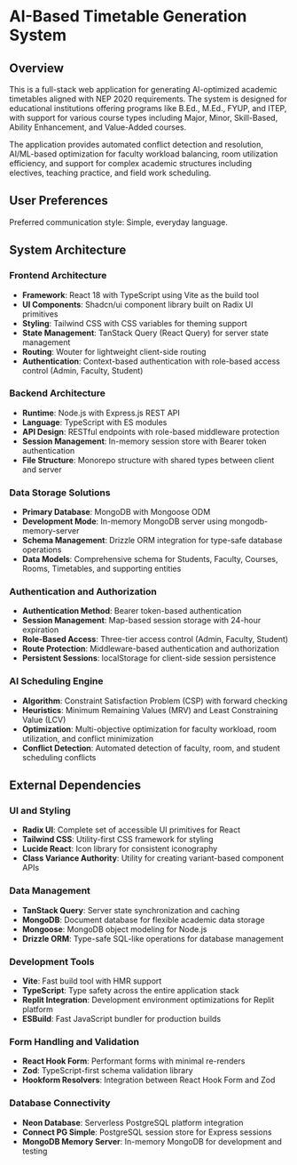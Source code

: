 # AI-Based Timetable Generation System

## Overview

This is a full-stack web application for generating AI-optimized academic timetables aligned with NEP 2020 requirements. The system is designed for educational institutions offering programs like B.Ed., M.Ed., FYUP, and ITEP, with support for various course types including Major, Minor, Skill-Based, Ability Enhancement, and Value-Added courses.

The application provides automated conflict detection and resolution, AI/ML-based optimization for faculty workload balancing, room utilization efficiency, and support for complex academic structures including electives, teaching practice, and field work scheduling.

## User Preferences

Preferred communication style: Simple, everyday language.

## System Architecture

### Frontend Architecture
- **Framework**: React 18 with TypeScript using Vite as the build tool
- **UI Components**: Shadcn/ui component library built on Radix UI primitives
- **Styling**: Tailwind CSS with CSS variables for theming support
- **State Management**: TanStack Query (React Query) for server state management
- **Routing**: Wouter for lightweight client-side routing
- **Authentication**: Context-based authentication with role-based access control (Admin, Faculty, Student)

### Backend Architecture
- **Runtime**: Node.js with Express.js REST API
- **Language**: TypeScript with ES modules
- **API Design**: RESTful endpoints with role-based middleware protection
- **Session Management**: In-memory session store with Bearer token authentication
- **File Structure**: Monorepo structure with shared types between client and server

### Data Storage Solutions
- **Primary Database**: MongoDB with Mongoose ODM
- **Development Mode**: In-memory MongoDB server using mongodb-memory-server
- **Schema Management**: Drizzle ORM integration for type-safe database operations
- **Data Models**: Comprehensive schema for Students, Faculty, Courses, Rooms, Timetables, and supporting entities

### Authentication and Authorization
- **Authentication Method**: Bearer token-based authentication
- **Session Management**: Map-based session storage with 24-hour expiration
- **Role-Based Access**: Three-tier access control (Admin, Faculty, Student)
- **Route Protection**: Middleware-based authentication and authorization
- **Persistent Sessions**: localStorage for client-side session persistence

### AI Scheduling Engine
- **Algorithm**: Constraint Satisfaction Problem (CSP) with forward checking
- **Heuristics**: Minimum Remaining Values (MRV) and Least Constraining Value (LCV)
- **Optimization**: Multi-objective optimization for faculty workload, room utilization, and conflict minimization
- **Conflict Detection**: Automated detection of faculty, room, and student scheduling conflicts

## External Dependencies

### UI and Styling
- **Radix UI**: Complete set of accessible UI primitives for React
- **Tailwind CSS**: Utility-first CSS framework for styling
- **Lucide React**: Icon library for consistent iconography
- **Class Variance Authority**: Utility for creating variant-based component APIs

### Data Management
- **TanStack Query**: Server state synchronization and caching
- **MongoDB**: Document database for flexible academic data storage
- **Mongoose**: MongoDB object modeling for Node.js
- **Drizzle ORM**: Type-safe SQL-like operations for database management

### Development Tools
- **Vite**: Fast build tool with HMR support
- **TypeScript**: Type safety across the entire application stack
- **Replit Integration**: Development environment optimizations for Replit platform
- **ESBuild**: Fast JavaScript bundler for production builds

### Form Handling and Validation
- **React Hook Form**: Performant forms with minimal re-renders
- **Zod**: TypeScript-first schema validation library
- **Hookform Resolvers**: Integration between React Hook Form and Zod

### Database Connectivity
- **Neon Database**: Serverless PostgreSQL platform integration
- **Connect PG Simple**: PostgreSQL session store for Express sessions
- **MongoDB Memory Server**: In-memory MongoDB for development and testing